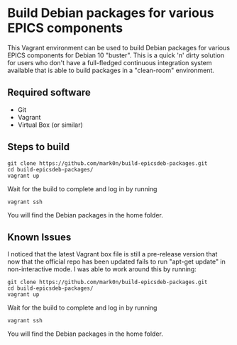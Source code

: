 Build Debian packages for various EPICS components
==================================================

This Vagrant environment can be used to build Debian packages for various EPICS components for Debian 10 "buster". This is a quick 'n' dirty solution for users who don't have a full-fledged continuous integration system available that is able to build packages in a "clean-room" environment.

Required software
-----------------

 * Git
 * Vagrant
 * Virtual Box (or similar)

Steps to build
--------------
```
git clone https://github.com/mark0n/build-epicsdeb-packages.git
cd build-epicsdeb-packages/
vagrant up
```
Wait for the build to complete and log in by running
```
vagrant ssh
```
You will find the Debian packages in the home folder.

Known Issues
------------
I noticed that the latest Vagrant box file is still a pre-release version that now that the official repo has been updated fails to run "apt-get update" in non-interactive mode. I was able to work around this by running:
```
git clone https://github.com/mark0n/build-epicsdeb-packages.git
cd build-epicsdeb-packages/
vagrant up
```
Wait for the build to complete and log in by running
```
vagrant ssh
```
You will find the Debian packages in the home folder.